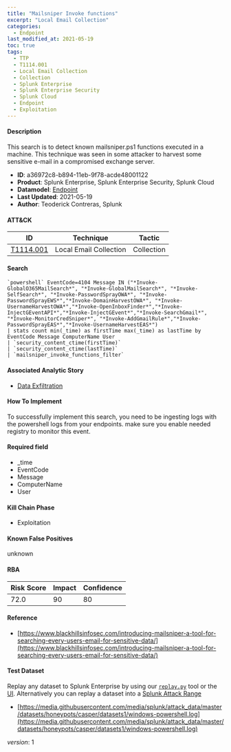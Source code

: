 ```yaml
---
title: "Mailsniper Invoke functions"
excerpt: "Local Email Collection"
categories:
  - Endpoint
last_modified_at: 2021-05-19
toc: true
tags:
  - TTP
  - T1114.001
  - Local Email Collection
  - Collection
  - Splunk Enterprise
  - Splunk Enterprise Security
  - Splunk Cloud
  - Endpoint
  - Exploitation
---
```




#### Description

This search is to detect known mailsniper.ps1 functions executed in a machine. This technique was seen in some attacker to harvest some sensitive e-mail in a compromised exchange server.

- **ID**: a36972c8-b894-11eb-9f78-acde48001122
- **Product**: Splunk Enterprise, Splunk Enterprise Security, Splunk Cloud
- **Datamodel**: [Endpoint](https://docs.splunk.com/Documentation/CIM/latest/User/Endpoint)
- **Last Updated**: 2021-05-19
- **Author**: Teoderick Contreras, Splunk


#### ATT&CK

| ID          | Technique   | Tactic       |
| ----------- | ----------- |--------------|
| [T1114.001](https://attack.mitre.org/techniques/T1114/001/) | Local Email Collection | Collection |


#### Search

```
`powershell` EventCode=4104 Message IN ("*Invoke-GlobalO365MailSearch*", "*Invoke-GlobalMailSearch*", "*Invoke-SelfSearch*", "*Invoke-PasswordSprayOWA*", "*Invoke-PasswordSprayEWS*","*Invoke-DomainHarvestOWA*", "*Invoke-UsernameHarvestOWA*","*Invoke-OpenInboxFinder*","*Invoke-InjectGEventAPI*","*Invoke-InjectGEvent*","*Invoke-SearchGmail*", "*Invoke-MonitorCredSniper*", "*Invoke-AddGmailRule*","*Invoke-PasswordSprayEAS*","*Invoke-UsernameHarvestEAS*") 
| stats count min(_time) as firstTime max(_time) as lastTime by EventCode Message ComputerName User 
| `security_content_ctime(firstTime)` 
| `security_content_ctime(lastTime)` 
| `mailsniper_invoke_functions_filter`
```

#### Associated Analytic Story
* [Data Exfiltration](/stories/data_exfiltration)


#### How To Implement
To successfully implement this search, you need to be ingesting logs with the powershell logs  from your endpoints. make sure you enable needed registry to monitor this event.

#### Required field
* _time
* EventCode
* Message
* ComputerName
* User


#### Kill Chain Phase
* Exploitation


#### Known False Positives
unknown



#### RBA

| Risk Score  | Impact      | Confidence   |
| ----------- | ----------- |--------------|
| 72.0 | 90 | 80 |



#### Reference

* [https://www.blackhillsinfosec.com/introducing-mailsniper-a-tool-for-searching-every-users-email-for-sensitive-data/](https://www.blackhillsinfosec.com/introducing-mailsniper-a-tool-for-searching-every-users-email-for-sensitive-data/)



#### Test Dataset
Replay any dataset to Splunk Enterprise by using our [`replay.py`](https://github.com/splunk/attack_data#using-replaypy) tool or the [UI](https://github.com/splunk/attack_data#using-ui).
Alternatively you can replay a dataset into a [Splunk Attack Range](https://github.com/splunk/attack_range#replay-dumps-into-attack-range-splunk-server)

* [https://media.githubusercontent.com/media/splunk/attack_data/master/datasets/honeypots/casper/datasets1/windows-powershell.log](https://media.githubusercontent.com/media/splunk/attack_data/master/datasets/honeypots/casper/datasets1/windows-powershell.log)


_version_: 1